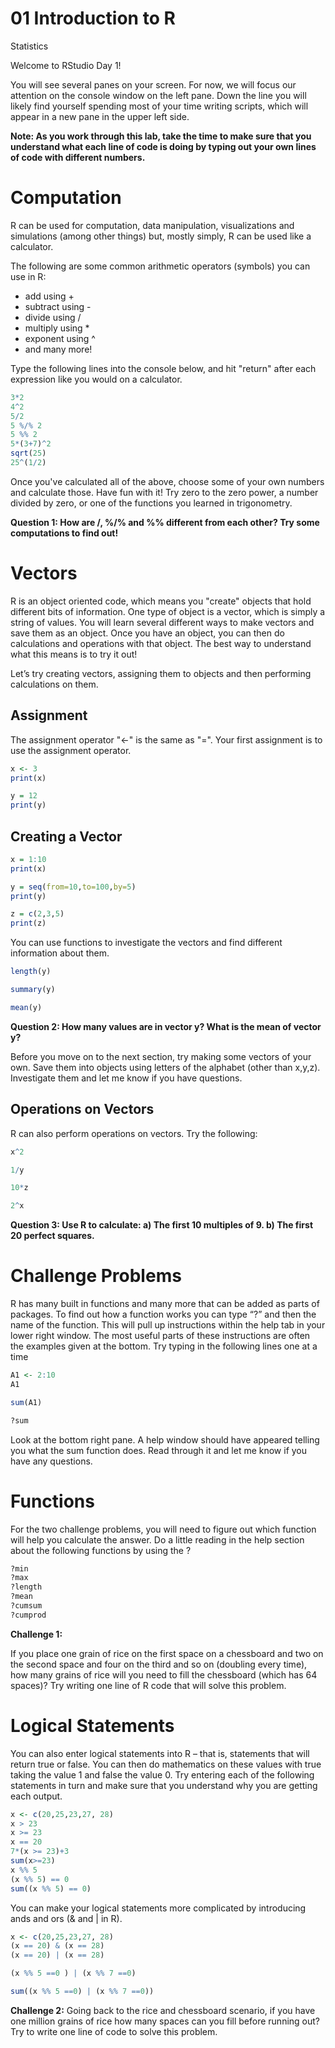 01 Introduction to R
================
Statistics

Welcome to RStudio Day 1! 

You will see several panes on your screen. For now, we will focus our attention on the console window on the left pane. Down the line you will likely find yourself spending most of your time writing scripts, which will appear in a new pane in the upper left side.

**Note: As you work through this lab, take the time to make sure that you understand what each line of code is doing by typing out your own lines of code with different numbers.**


# Computation

R can be used for computation, data manipulation, visualizations and
simulations (among other things) but, mostly simply, R can be used like a calculator.

The following are some common arithmetic operators (symbols) you can use in R:
* add using +
* subtract using -
* divide using /
* multiply using *
* exponent using ^
* and many more!

Type the following lines into the console below, and hit "return" after each expression like you would on a calculator. 

``` r
3*2
4^2
5/2
5 %/% 2
5 %% 2
5*(3+7)^2
sqrt(25)
25^(1/2)
```

Once you've calculated all of the above, choose some of your own numbers and calculate those. Have fun with it! Try zero to the zero power, a number divided by zero, or one of the functions you learned in trigonometry.

**Question 1: How are /, %/% and %% different from each other?  Try some computations to find out!**


# Vectors

R is an object oriented code, which means you "create" objects that hold different bits of information. One type of object is a vector, which is simply a string of values. You will learn several different ways to make vectors and save them as an object. Once you have an object, you can then do calculations and operations with that object. The best way to understand what this means is to try it out!

Let’s try creating vectors, assigning them to objects and then performing calculations on them.

## Assignment

The assignment operator "<-" is the same as "=".  Your first assignment is to use the assignment operator.

```r
x <- 3
print(x)

y = 12
print(y)

```

## Creating a Vector


```r
x = 1:10
print(x)

y = seq(from=10,to=100,by=5)
print(y)

z = c(2,3,5)
print(z)
```

You can use functions to investigate the vectors and find different information about them.

```r
length(y)

summary(y) 

mean(y)
```

**Question 2: How many values are in vector y?  What is the mean of vector y?**

Before you move on to the next section, try making some vectors of your own. Save them into objects using letters of the alphabet (other than x,y,z). Investigate them and let me know if you have questions.

## Operations on Vectors

R can also perform operations on vectors.  Try the following:

```r
x^2

1/y

10*z

2^x
```

**Question 3: Use R to calculate: a) The first 10 multiples of 9.  b) The first 20 perfect squares.**


# Challenge Problems

R has many built in functions and many more that can be added as parts
of packages. To find out how a function works you can type “?” and then
the name of the function. This will pull up instructions within the help
tab in your lower right window. The most useful parts of these
instructions are often the examples given at the bottom. Try typing in the following lines one at a time

``` r
A1 <- 2:10
A1

sum(A1)

?sum
```

Look at the bottom right pane. A help window should have appeared telling you what the sum function does. Read through it and let me know if you have any questions.

# Functions

For the two challenge problems, you will need to figure out which function will help you calculate the answer. Do a little reading in the help section about the following functions by using the ? 

```r
?min
?max
?length
?mean
?cumsum
?cumprod
```

**Challenge 1:**

If you place one grain of rice on the first space on a chessboard and
two on the second space and four on the third and so on (doubling every
time), how many grains of rice will you need to fill the chessboard
(which has 64 spaces)? Try writing one line of R code that will solve
this problem.

# Logical Statements

You can also enter logical statements into R – that is, statements that
will return true or false. You can then do mathematics on these values
with true taking the value 1 and false the value 0. Try entering each of
the following statements in turn and make sure that you understand why
you are getting each output.

```r
x <- c(20,25,23,27, 28)
x > 23
x >= 23
x == 20
7*(x >= 23)+3
sum(x>=23)
x %% 5
(x %% 5) == 0
sum((x %% 5) == 0)
```

You can make your logical statements more complicated by introducing
ands and ors (& and \| in R).

```r
x <- c(20,25,23,27, 28)
(x == 20) & (x == 28)
(x == 20) | (x == 28)

(x %% 5 ==0 ) | (x %% 7 ==0)

sum((x %% 5 ==0) | (x %% 7 ==0))
```

**Challenge 2:** Going back to the rice and chessboard scenario, if you have one million
grains of rice how many spaces can you fill before running out? Try to
write one line of code to solve this problem.



